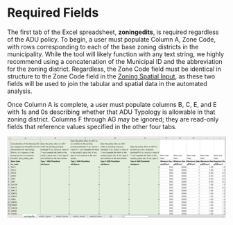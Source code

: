 # Required Fields

The first tab of the Excel spreadsheet, **zoningedits**, is required regardless of the ADU policy. To begin, a user must populate Column A, Zone Code, with rows corresponding to each of the base zoning districts in the municipality. While the tool will likely function with any text string, we highly recommend using a concatenation of the Municipal ID and the abbreviation for the zoning district. Regardless, the Zone Code field must be identical in structure to the Zone Code field in the [Zoning Spatial Input](../spatial-inputs/3-1.-zoning.md), as these two fields will be used to join the tabular and spatial data in the automated analysis.

Once Column A is complete, a user must populate columns B, C, E, and E with 1s and 0s describing whether that ADU Typology is allowable in that zoning district. Columns F through AG may be ignored; they are read-only fields that reference values specified in the other four tabs.

![Required Inputs. Click to expand.](../../.gitbook/assets/Excel-Screenshot.png)

